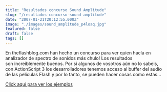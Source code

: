 ```yaml
---
title: "Resultados concurso Sound Amplitude"
slug: "/resultados-concurso-sound-amplitude"
date: "2007-01-21T20:12:55.000Z"
image: "./images/sound_amplitude_p4loaq.jpg"
featured: false
draft: false
tags: []
---
```



En theflashblog.com han hecho un concurso para ver quien hacía en analizador de spectro de sonidos más chulo! Los resultados son increiblemente buenos. Por si algunos de vosotros aún no lo sabeis, con ActionScript 3 los desarrolladores tenemos acceso al buffer del audio de las peliculas Flash y por lo tanto, se pueden hacer cosas como estas…

[Click aquí para ver los ejemplos](http://webmarket.es/wp-content/uploads/sound_amplitude/ss.swf)



